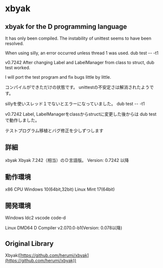 xbyak
=====================================================
xbyak for the D programming language
-----------------------------------------------------

It has only been compiled.
The instability of unittest seems to have been resolved.

When using silly, an error occurred unless thread 1 was used.
dub test -- -t1

v0.7242 After changing Label and LabelManager from class to struct,
dub test
worked.

I will port the test program and fix bugs little by little.


コンパイルができただけの状態です。
unittestの不安定さは解消されたようです。

sillyを使いスレッド１でないとエラーになっていました。
dub test -- -t1

v0.7242 Label, LabelManagerをclassからstructに変更した後からは
dub test　
で動作しました。

テストプログラム移植とバグ修正を少しずつします

詳細
----
 xbyak Xbyak 7.242（相当）のＤ言語版。
 Version: 0.7242 以降

動作環境
--------
 x86 CPU
 Windows 10(64bit,32bit)
 Linux Mint 17(64bit)

開発環境
--------
Windows
 ldc2
 vscode code-d

Linux
 DMD64 D Compiler v2.070.0-b1(Version: 0.078以降)

Original Library
------------
Xbyak([https://github.com/herumi/xbyak](https://github.com/herumi/xbyak))  
